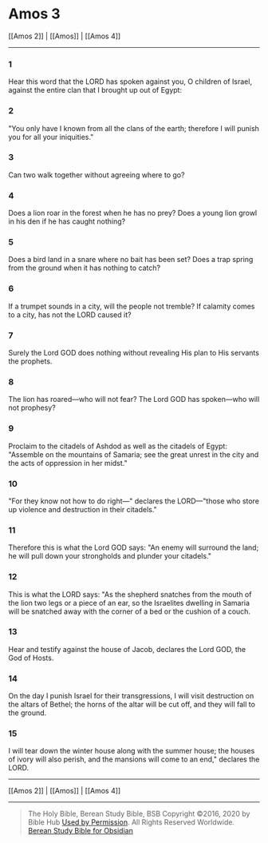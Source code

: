 # Amos 3

[[Amos 2]] | [[Amos]] | [[Amos 4]]

---

### 1
Hear this word that the LORD has spoken against you, O children of Israel, against the entire clan that I brought up out of Egypt:

### 2
"You only have I known from all the clans of the earth; therefore I will punish you for all your iniquities."

### 3
Can two walk together without agreeing where to go?

### 4
Does a lion roar in the forest when he has no prey? Does a young lion growl in his den if he has caught nothing?

### 5
Does a bird land in a snare where no bait has been set? Does a trap spring from the ground when it has nothing to catch?

### 6
If a trumpet sounds in a city, will the people not tremble? If calamity comes to a city, has not the LORD caused it?

### 7
Surely the Lord GOD does nothing without revealing His plan to His servants the prophets.

### 8
The lion has roared—who will not fear? The Lord GOD has spoken—who will not prophesy?

### 9
Proclaim to the citadels of Ashdod as well as the citadels of Egypt: "Assemble on the mountains of Samaria; see the great unrest in the city and the acts of oppression in her midst."

### 10
"For they know not how to do right—" declares the LORD—"those who store up violence and destruction in their citadels."

### 11
Therefore this is what the Lord GOD says: "An enemy will surround the land; he will pull down your strongholds and plunder your citadels."

### 12
This is what the LORD says: "As the shepherd snatches from the mouth of the lion two legs or a piece of an ear, so the Israelites dwelling in Samaria will be snatched away with the corner of a bed or the cushion of a couch.

### 13
Hear and testify against the house of Jacob, declares the Lord GOD, the God of Hosts.

### 14
On the day I punish Israel for their transgressions, I will visit destruction on the altars of Bethel; the horns of the altar will be cut off, and they will fall to the ground.

### 15
I will tear down the winter house along with the summer house; the houses of ivory will also perish, and the mansions will come to an end," declares the LORD.

---

[[Amos 2]] | [[Amos]] | [[Amos 4]]

---

> The Holy Bible, Berean Study Bible, BSB
> Copyright &copy;2016, 2020 by Bible Hub
> [Used by Permission](https://berean.bible/terms.htm). All Rights Reserved Worldwide.
> [Berean Study Bible for Obsidian](https://github.com/gapmiss/berean-study-bible-for-obsidian)

